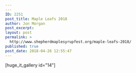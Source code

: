 ```yaml
---
---
ID: 2251
post_title: Maple Leafs 2018
author: Jon Morgan
post_excerpt:
layout: post
permalink: >
  http://www.shepherdmaplesyrupfest.org/maple-leafs-2018/
published: true
post_date: 2018-04-26 12:55:47
---
```

[huge_it_gallery id="14"]